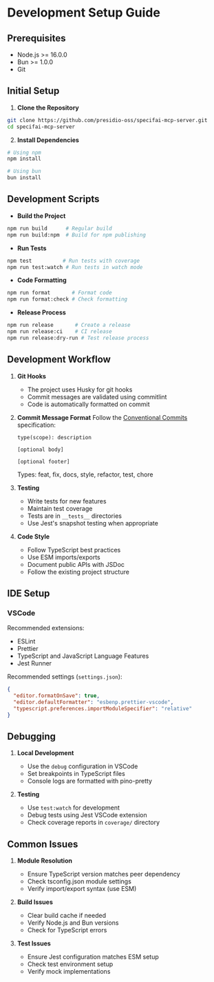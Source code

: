 # Development Setup Guide

## Prerequisites

- Node.js >= 16.0.0
- Bun >= 1.0.0
- Git

## Initial Setup

1. **Clone the Repository**

```bash
git clone https://github.com/presidio-oss/specifai-mcp-server.git
cd specifai-mcp-server
```

2. **Install Dependencies**

```bash
# Using npm
npm install

# Using bun
bun install
```

## Development Scripts

- **Build the Project**

```bash
npm run build      # Regular build
npm run build:npm  # Build for npm publishing
```

- **Run Tests**

```bash
npm test          # Run tests with coverage
npm run test:watch # Run tests in watch mode
```

- **Code Formatting**

```bash
npm run format       # Format code
npm run format:check # Check formatting
```

- **Release Process**

```bash
npm run release       # Create a release
npm run release:ci    # CI release
npm run release:dry-run # Test release process
```

## Development Workflow

1. **Git Hooks**

   - The project uses Husky for git hooks
   - Commit messages are validated using commitlint
   - Code is automatically formatted on commit

2. **Commit Message Format**
   Follow the [Conventional Commits](https://www.conventionalcommits.org/) specification:

   ```
   type(scope): description

   [optional body]

   [optional footer]
   ```

   Types: feat, fix, docs, style, refactor, test, chore

3. **Testing**

   - Write tests for new features
   - Maintain test coverage
   - Tests are in `__tests__` directories
   - Use Jest's snapshot testing when appropriate

4. **Code Style**
   - Follow TypeScript best practices
   - Use ESM imports/exports
   - Document public APIs with JSDoc
   - Follow the existing project structure

## IDE Setup

### VSCode

Recommended extensions:

- ESLint
- Prettier
- TypeScript and JavaScript Language Features
- Jest Runner

Recommended settings (`settings.json`):

```json
{
  "editor.formatOnSave": true,
  "editor.defaultFormatter": "esbenp.prettier-vscode",
  "typescript.preferences.importModuleSpecifier": "relative"
}
```

## Debugging

1. **Local Development**

   - Use the `debug` configuration in VSCode
   - Set breakpoints in TypeScript files
   - Console logs are formatted with pino-pretty

2. **Testing**
   - Use `test:watch` for development
   - Debug tests using Jest VSCode extension
   - Check coverage reports in `coverage/` directory

## Common Issues

1. **Module Resolution**

   - Ensure TypeScript version matches peer dependency
   - Check tsconfig.json module settings
   - Verify import/export syntax (use ESM)

2. **Build Issues**

   - Clear build cache if needed
   - Verify Node.js and Bun versions
   - Check for TypeScript errors

3. **Test Issues**
   - Ensure Jest configuration matches ESM setup
   - Check test environment setup
   - Verify mock implementations
